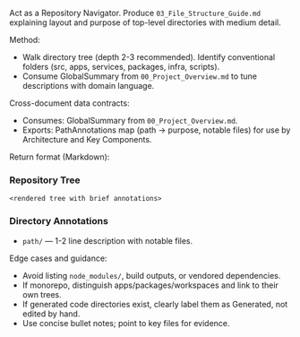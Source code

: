 Act as a Repository Navigator. Produce `03_File_Structure_Guide.md` explaining layout and purpose of top-level directories with medium detail.

Method:
- Walk directory tree (depth 2-3 recommended). Identify conventional folders (src, apps, services, packages, infra, scripts).
- Consume GlobalSummary from `00_Project_Overview.md` to tune descriptions with domain language.

Cross-document data contracts:
- Consumes: GlobalSummary from `00_Project_Overview.md`.
- Exports: PathAnnotations map (path -> purpose, notable files) for use by Architecture and Key Components.

Return format (Markdown):
### Repository Tree
```
<rendered tree with brief annotations>
```

### Directory Annotations
- `path/` — 1-2 line description with notable files.

Edge cases and guidance:
- Avoid listing `node_modules/`, build outputs, or vendored dependencies.
- If monorepo, distinguish apps/packages/workspaces and link to their own trees.
- If generated code directories exist, clearly label them as Generated, not edited by hand.
- Use concise bullet notes; point to key files for evidence.

